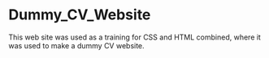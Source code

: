 # Dummy_CV_Website
This web site was used as a training for CSS and HTML combined, where it was used to make a dummy CV website. 
